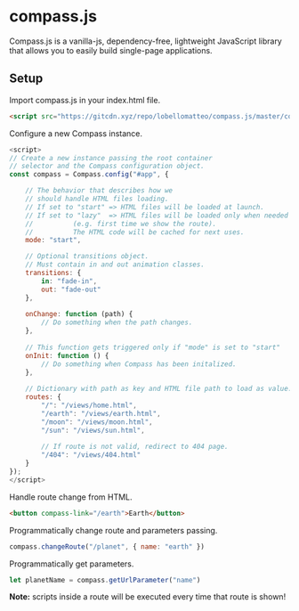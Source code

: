 
# compass.js
Compass.js is a vanilla-js, dependency-free, lightweight JavaScript library that allows you to easily build single-page applications.

## Setup
Import compass.js in your index.html file.
```html
<script src="https://gitcdn.xyz/repo/lobellomatteo/compass.js/master/compass.js"></script>
```
Configure a new Compass instance.
```js
<script>
// Create a new instance passing the root container
// selector and the Compass configuration object.
const compass = Compass.config("#app", {

	// The behavior that describes how we 
	// should handle HTML files loading.
	// If set to "start" => HTML files will be loaded at launch.
	// If set to "lazy"  => HTML files will be loaded only when needed
	//			(e.g. first time we show the route).
	//			The HTML code will be cached for next uses.
	mode: "start",

	// Optional transitions object.
	// Must contain in and out animation classes.
	transitions: {
		in: "fade-in",
		out: "fade-out"
	},
	
	onChange: function (path) {
		// Do something when the path changes.
	},
	
	// This function gets triggered only if "mode" is set to "start"
	onInit: function () {
		// Do something when Compass has been initalized.
	},
	
	// Dictionary with path as key and HTML file path to load as value.
	routes: {
		"/": "/views/home.html",
		"/earth": "/views/earth.html",
		"/moon": "/views/moon.html",
		"/sun": "/views/sun.html",
		
		// If route is not valid, redirect to 404 page.
		"/404": "/views/404.html"
	}
});
</script>
```
Handle route change from HTML.
```html
<button compass-link="/earth">Earth</button>
``` 
Programmatically change route and parameters passing.
```js
compass.changeRoute("/planet", { name: "earth" })
``` 
Programmatically get parameters.
```js
let planetName = compass.getUrlParameter("name")
``` 

<b>Note:</b> scripts inside a route will be executed every time that route is shown!
